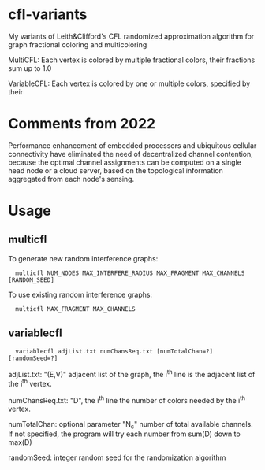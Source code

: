 # cfl-variants
My variants of Leith&amp;Clifford's CFL randomized approximation algorithm for graph fractional coloring and multicoloring

MultiCFL: Each vertex is colored by multiple fractional colors, their fractions sum up to 1.0

VariableCFL: Each vertex is colored by one or multiple colors, specified by their 

# Comments from 2022
Performance enhancement of embedded processors and ubiquitous cellular connectivity have eliminated the need of decentralized channel contention, because the optimal channel assignments can be computed on a single head node or a cloud server, based on the topological information aggregated from each node's sensing.

# Usage

## multicfl
  To generate new random interference graphs: 
  
      multicfl NUM_NODES MAX_INTERFERE_RADIUS MAX_FRAGMENT MAX_CHANNELS [RANDOM_SEED]
  
  To use existing random interference graphs: 
  
      multicfl MAX_FRAGMENT MAX_CHANNELS

## variablecfl
      variablecfl adjList.txt numChansReq.txt [numTotalChan=?] [randomSeed=?]
  
  adjList.txt: "(E,V)" adjacent list of the graph, the i<sup>th</sup> line is the adjacent list of the i<sup>th</sup> vertex.
  
  numChansReq.txt: "D", the i<sup>th</sup> line the number of colors needed by the i<sup>th</sup> vertex.
  
  numTotalChan: optional parameter "N<sub>c</sub>" number of total available channels. If not specified, the program will try each number from sum(D) down to max(D)

  randomSeed: integer random seed for the randomization algorithm
  
  
